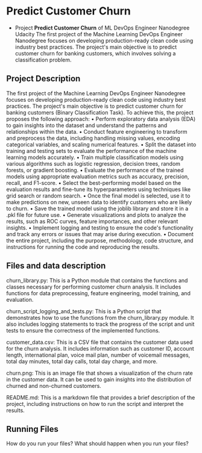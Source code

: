 # Predict Customer Churn

- Project **Predict Customer Churn** of ML DevOps Engineer Nanodegree Udacity
The first project of the Machine Learning DevOps Engineer Nanodegree focuses on developing production-ready clean code using industry best practices. The project's main objective is to predict customer churn for banking customers, which involves solving a classification problem.
## Project Description
The first project of the Machine Learning DevOps Engineer Nanodegree focuses on developing production-ready clean code using industry best practices. The project's main objective is to predict customer churn for banking customers (Binary Classification Task).
To achieve this, the project proposes the following approach:
•	Perform exploratory data analysis (EDA) to gain insights into the dataset and understand the patterns and relationships within the data.
•	Conduct feature engineering to transform and preprocess the data, including handling missing values, encoding categorical variables, and scaling numerical features.
•	Split the dataset into training and testing sets to evaluate the performance of the machine learning models accurately.
•	Train multiple classification models using various algorithms such as logistic regression, decision trees, random forests, or gradient boosting.
•	Evaluate the performance of the trained models using appropriate evaluation metrics such as accuracy, precision, recall, and F1-score.
•	Select the best-performing model based on the evaluation results and fine-tune its hyperparameters using techniques like grid search or random search.
•	Once the final model is selected, use it to make predictions on new, unseen data to identify customers who are likely to churn.
•	Save the trained model using the joblib library and store it in a .pkl file for future use.
•	Generate visualizations and plots to analyze the results, such as ROC curves, feature importances, and other relevant insights.
•	Implement logging and testing to ensure the code's functionality and track any errors or issues that may arise during execution.
•	Document the entire project, including the purpose, methodology, code structure, and instructions for running the code and reproducing the results.

## Files and data description
churn_library.py: This is a Python module that contains the functions and classes necessary for performing customer churn analysis. It includes functions for data preprocessing, feature engineering, model training, and evaluation.

churn_script_logging_and_tests.py: This is a Python script that demonstrates how to use the functions from the churn_library.py module. It also includes logging statements to track the progress of the script and unit tests to ensure the correctness of the implemented functions.

customer_data.csv: This is a CSV file that contains the customer data used for the churn analysis. It includes information such as customer ID, account length, international plan, voice mail plan, number of voicemail messages, total day minutes, total day calls, total day charge, and more.

churn.png: This is an image file that shows a visualization of the churn rate in the customer data. It can be used to gain insights into the distribution of churned and non-churned customers.

README.md: This is a markdown file that provides a brief description of the project, including instructions on how to run the script and interpret the results.
## Running Files
How do you run your files? What should happen when you run your files?



